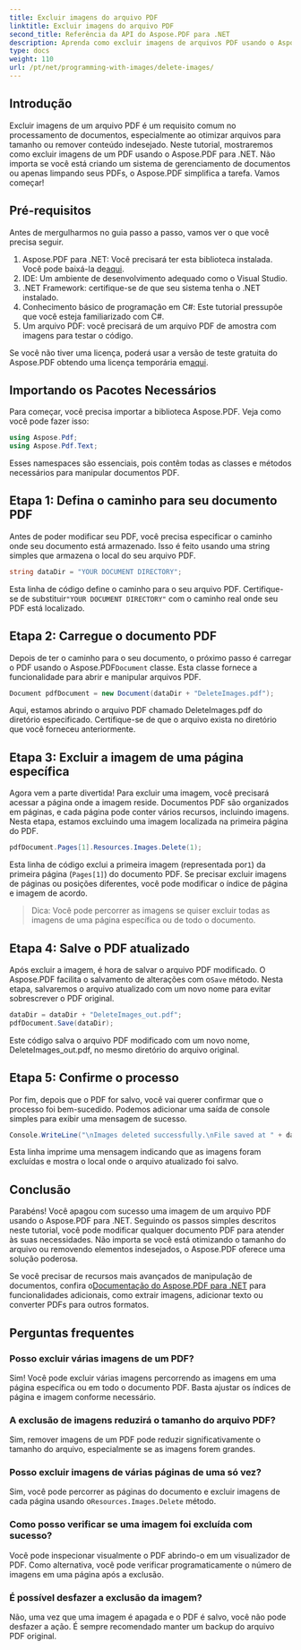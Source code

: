 ```yaml
---
title: Excluir imagens do arquivo PDF
linktitle: Excluir imagens do arquivo PDF
second_title: Referência da API do Aspose.PDF para .NET
description: Aprenda como excluir imagens de arquivos PDF usando o Aspose.PDF para .NET em um tutorial simples, passo a passo. Otimize PDFs removendo imagens indesejadas facilmente.
type: docs
weight: 110
url: /pt/net/programming-with-images/delete-images/
---
```

## Introdução

Excluir imagens de um arquivo PDF é um requisito comum no processamento de documentos, especialmente ao otimizar arquivos para tamanho ou remover conteúdo indesejado. Neste tutorial, mostraremos como excluir imagens de um PDF usando o Aspose.PDF para .NET. Não importa se você está criando um sistema de gerenciamento de documentos ou apenas limpando seus PDFs, o Aspose.PDF simplifica a tarefa. Vamos começar!

## Pré-requisitos

Antes de mergulharmos no guia passo a passo, vamos ver o que você precisa seguir.

1.  Aspose.PDF para .NET: Você precisará ter esta biblioteca instalada. Você pode baixá-la de[aqui](https://releases.aspose.com/pdf/net/).
2. IDE: Um ambiente de desenvolvimento adequado como o Visual Studio.
3. .NET Framework: certifique-se de que seu sistema tenha o .NET instalado.
4. Conhecimento básico de programação em C#: Este tutorial pressupõe que você esteja familiarizado com C#.
5. Um arquivo PDF: você precisará de um arquivo PDF de amostra com imagens para testar o código.

 Se você não tiver uma licença, poderá usar a versão de teste gratuita do Aspose.PDF obtendo uma licença temporária em[aqui](https://purchase.aspose.com/temporary-license/).

## Importando os Pacotes Necessários

Para começar, você precisa importar a biblioteca Aspose.PDF. Veja como você pode fazer isso:

```csharp
using Aspose.Pdf;
using Aspose.Pdf.Text;
```

Esses namespaces são essenciais, pois contêm todas as classes e métodos necessários para manipular documentos PDF.

## Etapa 1: Defina o caminho para seu documento PDF

Antes de poder modificar seu PDF, você precisa especificar o caminho onde seu documento está armazenado. Isso é feito usando uma string simples que armazena o local do seu arquivo PDF.

```csharp
string dataDir = "YOUR DOCUMENT DIRECTORY";
```

 Esta linha de código define o caminho para o seu arquivo PDF. Certifique-se de substituir`"YOUR DOCUMENT DIRECTORY"` com o caminho real onde seu PDF está localizado.

## Etapa 2: Carregue o documento PDF

 Depois de ter o caminho para o seu documento, o próximo passo é carregar o PDF usando o Aspose.PDF`Document` classe. Esta classe fornece a funcionalidade para abrir e manipular arquivos PDF.

```csharp
Document pdfDocument = new Document(dataDir + "DeleteImages.pdf");
```

Aqui, estamos abrindo o arquivo PDF chamado DeleteImages.pdf do diretório especificado. Certifique-se de que o arquivo exista no diretório que você forneceu anteriormente.

## Etapa 3: Excluir a imagem de uma página específica

Agora vem a parte divertida! Para excluir uma imagem, você precisará acessar a página onde a imagem reside. Documentos PDF são organizados em páginas, e cada página pode conter vários recursos, incluindo imagens. Nesta etapa, estamos excluindo uma imagem localizada na primeira página do PDF.

```csharp
pdfDocument.Pages[1].Resources.Images.Delete(1);
```

 Esta linha de código exclui a primeira imagem (representada por`1`) da primeira página (`Pages[1]`) do documento PDF. Se precisar excluir imagens de páginas ou posições diferentes, você pode modificar o índice de página e imagem de acordo.

> Dica: Você pode percorrer as imagens se quiser excluir todas as imagens de uma página específica ou de todo o documento.

## Etapa 4: Salve o PDF atualizado

 Após excluir a imagem, é hora de salvar o arquivo PDF modificado. O Aspose.PDF facilita o salvamento de alterações com o`Save` método. Nesta etapa, salvaremos o arquivo atualizado com um novo nome para evitar sobrescrever o PDF original.

```csharp
dataDir = dataDir + "DeleteImages_out.pdf";
pdfDocument.Save(dataDir);
```

Este código salva o arquivo PDF modificado com um novo nome, DeleteImages_out.pdf, no mesmo diretório do arquivo original.

## Etapa 5: Confirme o processo

Por fim, depois que o PDF for salvo, você vai querer confirmar que o processo foi bem-sucedido. Podemos adicionar uma saída de console simples para exibir uma mensagem de sucesso.

```csharp
Console.WriteLine("\nImages deleted successfully.\nFile saved at " + dataDir);
```

Esta linha imprime uma mensagem indicando que as imagens foram excluídas e mostra o local onde o arquivo atualizado foi salvo.

## Conclusão

Parabéns! Você apagou com sucesso uma imagem de um arquivo PDF usando o Aspose.PDF para .NET. Seguindo os passos simples descritos neste tutorial, você pode modificar qualquer documento PDF para atender às suas necessidades. Não importa se você está otimizando o tamanho do arquivo ou removendo elementos indesejados, o Aspose.PDF oferece uma solução poderosa.

 Se você precisar de recursos mais avançados de manipulação de documentos, confira o[Documentação do Aspose.PDF para .NET](https://reference.aspose.com/pdf/net/) para funcionalidades adicionais, como extrair imagens, adicionar texto ou converter PDFs para outros formatos.

## Perguntas frequentes

### Posso excluir várias imagens de um PDF?
Sim! Você pode excluir várias imagens percorrendo as imagens em uma página específica ou em todo o documento PDF. Basta ajustar os índices de página e imagem conforme necessário.

### A exclusão de imagens reduzirá o tamanho do arquivo PDF?
Sim, remover imagens de um PDF pode reduzir significativamente o tamanho do arquivo, especialmente se as imagens forem grandes.

### Posso excluir imagens de várias páginas de uma só vez?
 Sim, você pode percorrer as páginas do documento e excluir imagens de cada página usando o`Resources.Images.Delete` método.

### Como posso verificar se uma imagem foi excluída com sucesso?
Você pode inspecionar visualmente o PDF abrindo-o em um visualizador de PDF. Como alternativa, você pode verificar programaticamente o número de imagens em uma página após a exclusão.

### É possível desfazer a exclusão da imagem?
Não, uma vez que uma imagem é apagada e o PDF é salvo, você não pode desfazer a ação. É sempre recomendado manter um backup do arquivo PDF original.